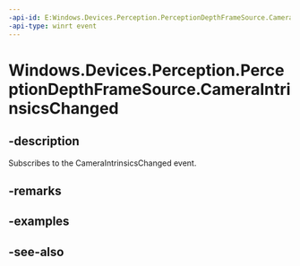 ----api-id: E:Windows.Devices.Perception.PerceptionDepthFrameSource.CameraIntrinsicsChanged
-api-type: winrt event
---<!-- Event syntaxpublic event Windows.Foundation.TypedEventHandler CameraIntrinsicsChanged<Windows.Devices.Perception.PerceptionDepthFrameSource,  object>--># Windows.Devices.Perception.PerceptionDepthFrameSource.CameraIntrinsicsChanged## -descriptionSubscribes to the CameraIntrinsicsChanged event.## -remarks## -examples## -see-also